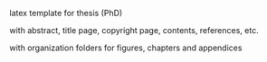 latex template for thesis (PhD)

with abstract, title page, copyright page, contents, references, etc.

with organization folders for figures, chapters and appendices
